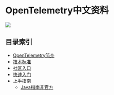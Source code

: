 # OpenTelemetry中文资料

![](./assets/logo.png)

## 目录索引
- [OpenTelemetry简介](OT.md)
- [技术标准](./specification/Readme.md) 
- [社区入口](community/Readme.md)
- [快速入门](QUICKSTART.md)
- 上手指南
    - [Java指南非官方](https://github.com/chenmudu/open-telemetry-java-guides)